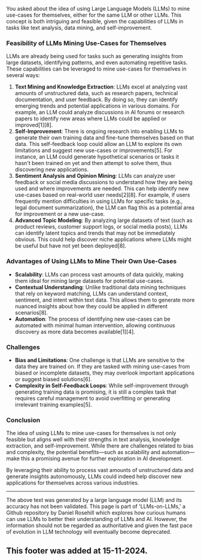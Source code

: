 You asked about the idea of using Large Language Models (LLMs) to mine use-cases for themselves, either for the same LLM or other LLMs. This concept is both intriguing and feasible, given the capabilities of LLMs in tasks like text analysis, data mining, and self-improvement.

### Feasibility of LLMs Mining Use-Cases for Themselves

LLMs are already being used for tasks such as generating insights from large datasets, identifying patterns, and even automating repetitive tasks. These capabilities can be leveraged to mine use-cases for themselves in several ways:

1. **Text Mining and Knowledge Extraction**: LLMs excel at analyzing vast amounts of unstructured data, such as research papers, technical documentation, and user feedback. By doing so, they can identify emerging trends and potential applications in various domains. For example, an LLM could analyze discussions in AI forums or research papers to identify new areas where LLMs could be applied or improved\[1]\[8].
2. **Self-Improvement**: There is ongoing research into enabling LLMs to generate their own training data and fine-tune themselves based on that data. This self-feedback loop could allow an LLM to explore its own limitations and suggest new use-cases or improvements\[5]. For instance, an LLM could generate hypothetical scenarios or tasks it hasn't been trained on yet and then attempt to solve them, thus discovering new applications.
3. **Sentiment Analysis and Opinion Mining**: LLMs can analyze user feedback or social media discussions to understand how they are being used and where improvements are needed. This can help identify new use-cases based on real-world user needs\[2]\[8]. For example, if users frequently mention difficulties in using LLMs for specific tasks (e.g., legal document summarization), the LLM can flag this as a potential area for improvement or a new use-case.
4. **Advanced Topic Modeling**: By analyzing large datasets of text (such as product reviews, customer support logs, or social media posts), LLMs can identify latent topics and trends that may not be immediately obvious. This could help discover niche applications where LLMs might be useful but have not yet been deployed\[8].

### Advantages of Using LLMs to Mine Their Own Use-Cases

- **Scalability**: LLMs can process vast amounts of data quickly, making them ideal for mining large datasets for potential use-cases.
- **Contextual Understanding**: Unlike traditional data mining techniques that rely on keyword matching, LLMs can understand context, sentiment, and intent within text data. This allows them to generate more nuanced insights about how they could be applied in different scenarios\[8].
- **Automation**: The process of identifying new use-cases can be automated with minimal human intervention, allowing continuous discovery as more data becomes available\[1]\[4].

### Challenges

- **Bias and Limitations**: One challenge is that LLMs are sensitive to the data they are trained on. If they are tasked with mining use-cases from biased or incomplete datasets, they may overlook important applications or suggest biased solutions\[6].
- **Complexity in Self-Feedback Loops**: While self-improvement through generating training data is promising, it is still a complex task that requires careful management to avoid overfitting or generating irrelevant training examples\[5].

### Conclusion

The idea of using LLMs to mine use-cases for themselves is not only feasible but aligns well with their strengths in text analysis, knowledge extraction, and self-improvement. While there are challenges related to bias and complexity, the potential benefits—such as scalability and automation—make this a promising avenue for further exploration in AI development.

By leveraging their ability to process vast amounts of unstructured data and generate insights autonomously, LLMs could indeed help discover new applications for themselves across various industries.

&#x20;

---

The above text was generated by a large language model (LLM) and its accuracy has not been validated. This page is part of 'LLMs-on-LLMs,' a Github repository by Daniel Rosehill which explores how curious humans can use LLMs to better their understanding of LLMs and AI. However, the information should not be regarded as authoritative and given the fast pace of evolution in LLM technology will eventually become deprecated. 

This footer was added at 15-11-2024.
---